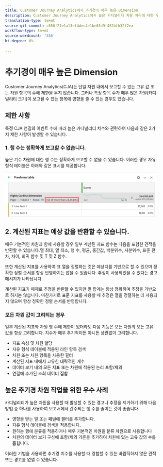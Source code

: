 ```yaml
---
title: Customer Journey Analytics에서 추기경이 매우 높은 Dimension
description: Customer Journey Analytics에서 높은 카디널리티 차원 처리에 대한 우수 사례를 설명합니다.
translation-type: tm+mt
source-git-commit: c086f21e1a13ef4dec4e1be63d9f462bfb32f2ea
workflow-type: tm+mt
source-wordcount: '456'
ht-degree: 0%

---
```



# 추기경이 매우 높은 Dimension

Customer Journey Analytics(CJA)는 단일 차원 내에서 보고할 수 있는 고유 값 또는 차원 항목의 수에 제한을 두지 않습니다. 그러나 특정 항목 수가 매우 많은 차원(카디널리티 크기)이 보고될 수 있는 항목에 영향을 줄 수 있는 경우도 있습니다.

## 제한 사항

특정 CJA 연결의 이벤트 수에 따라 높은 카디널리티 치수와 관련하여 다음과 같은 2가지 제한 사항이 발생할 수 있습니다.

### 1. 행 수는 정확하게 보고할 수 없습니다.

높은 기수 차원에 대한 행 수는 정확하게 보고할 수 없을 수 있습니다. 이러한 경우 자유 형식 테이블은 아래와 같은 표시를 제공합니다.

![](assets/high-cardinality.png)

## 2. 계산된 지표는 예상 값을 반환할 수 있습니다.

매우 기본적인 차원과 함께 사용할 경우 일부 계산된 지표 함수는 다음을 포함한 견적을 반환할 수 있습니다.열 최대, 열 최소, 행 수, 평균, 중간값, 백분위수, 사분위수, 표준 편차, 차이, 회귀 함수 및 T 및 Z 함수.

또한 계산된 지표를 사용하여 표 열을 정렬하는 것은 예상치를 기반으로 할 수 있으며 정확한 정렬 순서를 항상 반영하지는 않을 수 있습니다. 추정이 사용되었을 수 있다는 경고 메시지가 나타납니다.

계산된 지표가 때때로 추정을 반환할 수 있지만 열 합계는 항상 정확하며 추정을 기반으로 하지는 않습니다. 마찬가지로 표준 지표를 사용할 때 추정은 열을 정렬하는 데 사용되지 않으며 항상 정확한 정렬 순서를 반영합니다.

### 모든 차원 값이 고려되는 경우

일부 계산된 지표와 차원 행 수에 제한이 있더라도 다음 기능은 모든 차원의 모든 고유 값을 항상 고려합니다. 치수가 매우 추기적이든 아니든 상관없이 고려합니다.

* 지표 속성 및 차원 할당
* 자유 형식 테이블에 적용된 라인 항목 검색
* 차원 또는 차원 항목을 사용한 필터
* 계산된 지표 내에서 고유한 대략적인 개수
* 데이터 보기 내의 모든 지표 또는 차원에 적용된 논리 포함/제외
* 연결에 추가된 조회 데이터 집합

## 높은 추기경 차원 작업을 위한 우수 사례

카디널리티가 높은 차원을 사용할 때 발생할 수 있는 경고나 추정을 제거하기 위해 다음 방법 중 하나를 사용하여 보고서에서 간주되는 행 수를 줄이는 것이 좋습니다.

* 영향을 받는 열 또는 패널에 필터를 추가합니다.
* 자유 형식 테이블에 검색을 적용합니다.
* 원하는 행에 분류를 적용하거나 매우 기본적인 차원을 분류 차원으로 사용합니다
* 차원의 데이터 보기 구성에 포함/제외 기준을 추가하여 차원에 있는 고유 값의 수를 좁힙니다.

이러한 기법을 사용하면 추기경 치수를 사용할 때 경험할 수 있는 바람직하지 않은 견적 또는 경고를 없앨 수 있습니다.
